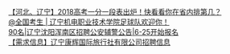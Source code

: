   
[【河北、辽宁】2018高考一分一段表出炉！快看看你在省内排第几？](http://www.dianyue.me/archives/244/mkoeabwg1rq6hxnm/)  
[@全国考生 | 辽宁机电职业技术学院足球队欢迎你！](http://www.dianyue.me/archives/735/bof91ytvl8ny8cbo/)  
[90名|辽宁沈阳浑南区招聘公安辅警公告|6-25开始报名](http://www.dianyue.me/archives/766/34ppmwooashzsik3/)  
[【需求信息】辽宁康辉国际旅行社有限公司招聘信息](http://www.dianyue.me/archives/989/um82gqyetfv7oq42/)